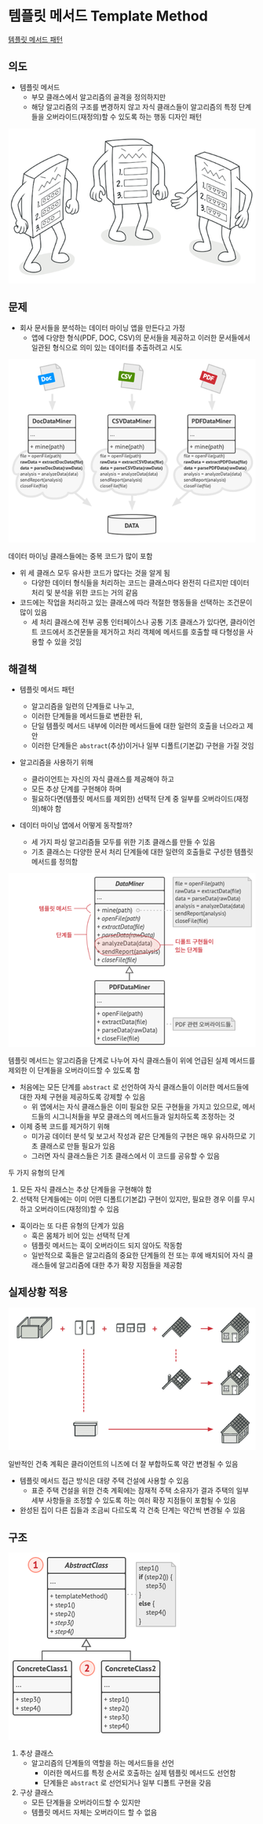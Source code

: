 # 템플릿 메서드 Template Method

[템플릿 메서드 패턴](https://refactoring.guru/ko/design-patterns/template-method)

## 의도

- 템플릿 메서드
    - 부모 클래스에서 알고리즘의 골격을 정의하지만
    - 해당 알고리즘의 구조를 변경하지 않고 자식 클래스들이 알고리즘의 특정 단계들을 오버라이드(재정의)할 수 있도록 하는 행동 디자인 패턴

![Untitled](%E1%84%90%E1%85%A6%E1%86%B7%E1%84%91%E1%85%B3%E1%86%AF%E1%84%85%E1%85%B5%E1%86%BA%20%E1%84%86%E1%85%A6%E1%84%89%E1%85%A5%E1%84%83%E1%85%B3%20Template%20Method%202df717d54c4945d2820052827671a7d5/Untitled.png)

## 문제

- 회사 문서들을 분석하는 데이터 마이닝 앱을 만든다고 가정
    - 앱에 다양한 형식(PDF, DOC, CSV)의 문서들을 제공하고 이러한 문서들에서 일관된 형식으로 의미 있는 데이터를 추출하려고 시도

![데이터 마이닝 클래스들에는 중복 코드가 많이 포함](%E1%84%90%E1%85%A6%E1%86%B7%E1%84%91%E1%85%B3%E1%86%AF%E1%84%85%E1%85%B5%E1%86%BA%20%E1%84%86%E1%85%A6%E1%84%89%E1%85%A5%E1%84%83%E1%85%B3%20Template%20Method%202df717d54c4945d2820052827671a7d5/Untitled%201.png)

데이터 마이닝 클래스들에는 중복 코드가 많이 포함

- 위 세 클래스 모두 유사한 코드가 많다는 것을 알게 됨
    - 다양한 데이터 형식들을 처리하는 코드는 클래스마다 완전히 다르지만 데이터 처리 및 분석을 위한 코드는 거의 같음
- 코드에는 작업을 처리하고 있는 클래스에 따라 적절한 행동들을 선택하는 조건문이 많이 있음
    - 세 처리 클래스에 전부 공통 인터페이스나 공통 기초 클래스가 있다면, 클라이언트 코드에서 조건문들을 제거하고 처리 객체에 메서드를 호출할 때 다형성을 사용할 수 있을 것임

## 해결책

- 템플릿 메서드 패턴
    - 알고리즘을 일련의 단계들로 나누고,
    - 이러한 단계들을 메서드들로 변환한 뒤,
    - 단일 템플릿 메서드 내부에 이러한 메서드들에 대한 일련의 호출을 너으라고 제안
    - 이러한 단계들은 `abstract`(추상)이거나 일부 디폴트(기본값) 구현을 가질 것임
- 알고리즘을 사용하기 위해
    - 클라이언트는 자신의 자식 클래스를 제공해야 하고
    - 모든 추상 단계를 구현해야 하며
    - 필요하다면(템플릿 메서드를 제외한) 선택적 단계 중 일부를 오버라이드(재정의)해야 함

- 데이터 마이닝 앱에서 어떻게 동작할까?
    - 세 가지 파싱 알고리즘들 모두를 위한 기초 클래스를 만들 수 있음
    - 기초 클래스는 다양한 문서 처리 단계들에 대한 일련의 호출들로 구성한 템플릿 메서드를 정의함

![템플릿 메서드는 알고리즘을 단계로 나누어 자식 클래스들이 위에 언급된 실제 메서드를 제외한 이 단계들을 오버라이드할 수 있도록 함](%E1%84%90%E1%85%A6%E1%86%B7%E1%84%91%E1%85%B3%E1%86%AF%E1%84%85%E1%85%B5%E1%86%BA%20%E1%84%86%E1%85%A6%E1%84%89%E1%85%A5%E1%84%83%E1%85%B3%20Template%20Method%202df717d54c4945d2820052827671a7d5/Untitled%202.png)

템플릿 메서드는 알고리즘을 단계로 나누어 자식 클래스들이 위에 언급된 실제 메서드를 제외한 이 단계들을 오버라이드할 수 있도록 함

- 처음에는 모든 단계를 `abstract` 로 선언하여 자식 클래스들이 이러한 메서드들에 대한 자체 구현을 제공하도록 강제할 수 있음
    - 위 앱에서는 자식 클래스들은 이미 필요한 모든 구현들을 가지고 있으므로, 메서드들의 시그니처들을 부모 클래스의 메서드들과 일치하도록 조정하는 것
- 이제 중복 코드를 제거하기 위해
    - 미가공 데이터 분석 및 보고서 작성과 같은 단계들의 구현은 매우 유사하므로 기초 클래스로 만들 필요가 있음
    - 그러면 자식 클래스들은 기초 클래스에서 이 코드를 공유할 수 있음

두 가지 유형의 단계

1. 모든 자식 클래스는 추상 단계들을 구현해야 함
2. 선택적 단계들에는 이미 어떤 디폴트(기본값) 구현이 있지만, 필요한 경우 이를 무시하고 오버라이드(재정의)할 수 있음
- 훅이라는 또 다른 유형의 단계가 있음
    - 훅은 몸체가 비어 있는 선택적 단계
    - 템플릿 메서드는 훅이 오버라이드 되지 않아도 작동함
    - 일반적으로 훅들은 알고리즘의 중요한 단계들의 전 또는 후에 배치되어 자식 클래스들에 알고리즘에 대한 추가 확장 지점들을 제공함

## 실제상황 적용

![일반적인 건축 계획은 클라이언트의 니즈에 더 잘 부합하도록 약간 변경될 수 있음](%E1%84%90%E1%85%A6%E1%86%B7%E1%84%91%E1%85%B3%E1%86%AF%E1%84%85%E1%85%B5%E1%86%BA%20%E1%84%86%E1%85%A6%E1%84%89%E1%85%A5%E1%84%83%E1%85%B3%20Template%20Method%202df717d54c4945d2820052827671a7d5/Untitled%203.png)

일반적인 건축 계획은 클라이언트의 니즈에 더 잘 부합하도록 약간 변경될 수 있음

- 템플릿 메서드 접근 방식은 대량 주택 건설에 사용할 수 있음
    - 표준 주택 건설을 위한 건축 계획에는 잠재적 주택 소유자가 결과 주택의 일부 세부 사항들을 조정할 수 있도록 하는 여러 확장 지점들이 포함될 수 있음
- 완성된 집이 다른 집들과 조금씨 다르도록 각 건축 단계는 약간씩 변경될 수 있음

## 구조

![Untitled](%E1%84%90%E1%85%A6%E1%86%B7%E1%84%91%E1%85%B3%E1%86%AF%E1%84%85%E1%85%B5%E1%86%BA%20%E1%84%86%E1%85%A6%E1%84%89%E1%85%A5%E1%84%83%E1%85%B3%20Template%20Method%202df717d54c4945d2820052827671a7d5/Untitled%204.png)

1. 추상 클래스
    - 알고리즘의 단계들의 역할을 하는 메서드들을 선언
        - 이러한 메서드를 특정 순서로 호출하는 실제 템플릿 메서드도 선언함
        - 단계들은 `abstract` 로 선언되거나 일부 디폴트 구현을 갖음
2. 구상 클래스
    - 모든 단계들을 오버라이드할 수 있지만
    - 템플릿 메서드 자체는 오버라이드 할 수 없음